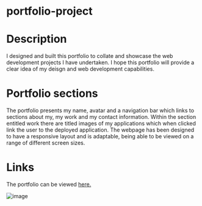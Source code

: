 # portfolio-project



# Description

I designed and built this portfolio to collate and showcase the web development projects I have undertaken. I hope this portfolio will provide a clear idea of my deisgn and web development capabilities. 

# Portfolio sections

The portfolio presents my name, avatar and a navigation bar which links to sections about my, my work and my contact information. Within the section entitled work there are titled images of my applications which when clicked link the user to the deployed application. The webpage has been designed to have a responsive layout and is adaptable, being able to be viewed on a range of different screen sizes. 

# Links

The portfolio can be viewed [here.](https://clairegreenwood83.github.io/portfolio-project/)

![image](https://user-images.githubusercontent.com/118351853/207328178-84b58496-432d-428c-a38f-07580c2e1108.png)
